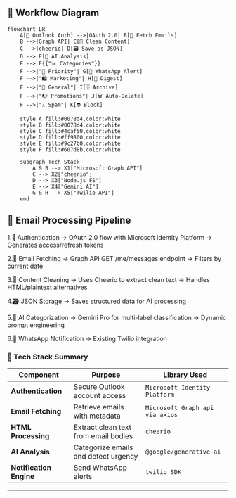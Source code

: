 ## 🔁  Workflow Diagram

```mermaid
flowchart LR
    A[🔐 Outlook Auth] -->|OAuth 2.0| B[📩 Fetch Emails]
    B -->|Graph API| C[🧹 Clean Content]
    C -->|cheerio| D[🗃️ Save as JSON]
    D --> E[🤖 AI Analysis]
    E --> F{{"📊 Categories"}}
    F -->|"🚨 Priority"| G[📱 WhatsApp Alert]
    F -->|"🛍️ Marketing"| H[📧 Digest]
    F -->|"📌 General"| I[🗄 Archive]
    F -->|"📭 Promotions"| J[🗑 Auto-Delete]
    F -->|"⚠️ Spam"| K[⛔ Block]

    style A fill:#0078d4,color:white
    style B fill:#0078d4,color:white
    style C fill:#4caf50,color:white
    style D fill:#ff9800,color:white
    style E fill:#9c27b0,color:white
    style F fill:#607d8b,color:white

    subgraph Tech Stack
        A & B --> X1["Microsoft Graph API"]
        C --> X2["cheerio"]
        D --> X3["Node.js FS"]
        E --> X4["Gemini AI"]
        G & H --> X5["Twilio API"]
    end
```

## 🔄 Email Processing Pipeline

1.🔐 Authentication
→ OAuth 2.0 flow with Microsoft Identity Platform
→ Generates access/refresh tokens

2.📩 Email Fetching
→ Graph API GET /me/messages endpoint
→ Filters by current date

3.🧹 Content Cleaning
→ Uses Cheerio to extract clean text
→ Handles HTML/plaintext alternatives

4.🗃️ JSON Storage
    → Saves structured data for AI processing

5.🤖 AI Categorization
→ Gemini Pro for multi-label classification
→ Dynamic prompt engineering

6.📱 WhatsApp Notification
→ Existing Twilio integration

### 🧩 Tech Stack Summary

| Component                 | Purpose                                      | Library Used                    |
|--------------------------|----------------------------------------------|----------------------------------|
| **Authentication**       | Secure Outlook account access                | `Microsoft Identity Platform`    |
| **Email Fetching**       | Retrieve emails with metadata                | `Microsoft Graph api via axios`  |
| **HTML Processing**      | Extract clean text from email bodies         | `cheerio`                        |
| **AI Analysis**   | Categorize emails and detect urgency                | `@google/generative-ai`          |
| **Notification Engine**       | Send WhatsApp alerts                    | `twilio SDK`                     |

---




